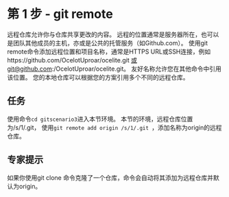 # 第 1 步 - git remote
远程仓库允许你与仓库共享更改的内容。 远程的位置通常是服务器所在，也可以是团队其他成员的主机，亦或是公共的托管服务（如Github.com）。
使用git remote命令添加远程位置和项目名称，通常是HTTPS URL或SSH连接，例如https://github.com/OcelotUproar/ocelite.git 或git@github.com:/OcelotUproar/ocelite.git。
友好名称允许您在其他命令中引用该位置。 您的本地仓库可以根据您的方案引用多个不同的远程仓库。

## 任务
使用命令`cd gitscenario3`进入本节环境。
本节的环境，远程仓库位置为/s/1/.git， 使用`git remote add origin /s/1/.git `，添加名称为origin的远程仓库。

## 专家提示
如果你使用git clone 命令克隆了一个仓库，命令会自动将其添加为远程仓库并默认为origin。
